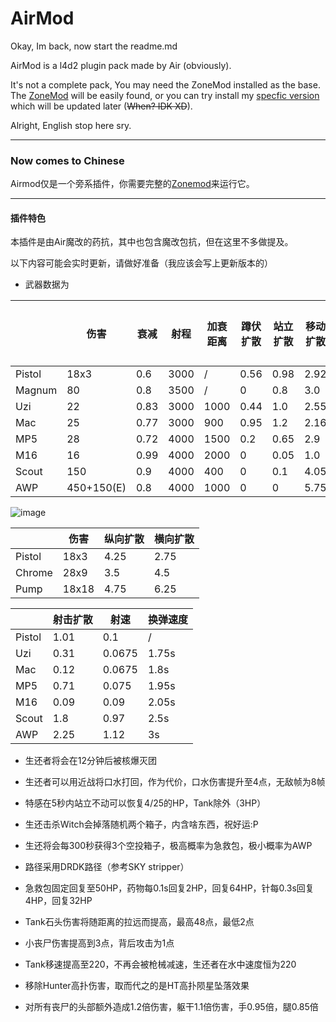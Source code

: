 # AirMod
Okay, Im back, now start the readme.md

AirMod is a l4d2 plugin pack made by Air (obviously).

It's not a complete pack, You may need the ZoneMod installed as the base. The [ZoneMod](https://github.com/SirPlease/L4D2-Competitive-Rework) will be easily found, or you can try install my [specfic version]() which will be updated later (~~When? IDK XD~~).

Alright, English stop here sry.

-----------------

### Now comes to Chinese

Airmod仅是一个旁系插件，你需要完整的[Zonemod](https://github.com/SirPlease/L4D2-Competitive-Rework)来运行它。

----------------

#### 插件特色

本插件是由Air魔改的药抗，其中也包含魔改包抗，但在这里不多做提及。

以下内容可能会实时更新，请做好准备（我应该会写上更新版本的）

+ 武器数据为

|      | 伤害 |  衰减 | 射程|加衰距离|蹲伏扩散|站立扩散|移动扩散|最大扩散|
| ---  | ---  |  --- | --- |---     |---    |---    |---     |---     |
|Pistol|18x3  |0.6   |3000 |/       |0.56   |0.98   |2.92    |30      |
|Magnum|80    |0.8   |3500 |/       |0      |0.8    |3.0     |30      |
|Uzi   |22    |0.83  |3000 |1000    |0.44   |1.0    |2.55    |30      |
|Mac   |25    |0.77  |3000 |900     |0.95   |1.2    |2.16    |25      |
|MP5   |28    |0.72  |4000 |1500    |0.2    |0.65   |2.9     |35      |
|M16   |16    |0.99  |4000 |2000    |0      |0.05   |1.0     |40      |
|Scout |150   |0.9   |4000 |400     |0      |0.1    |4.05    |10      |
|AWP   |450+150(E)|0.8   |4000 |1000     |0      |0    |5.75    |65      |

![image](https://user-images.githubusercontent.com/70164765/184964099-1105a921-81fb-4a3d-8a7c-4da61a5c03fa.png)

|     |伤害|纵向扩散|横向扩散|
|-----|----|-------|--------|
|Pistol|18x3|4.25   |2.75     |
|Chrome|28x9|3.5   |4.5     |
|Pump  |18x18|4.75  |6.25     |

|     |射击扩散|射速|换弹速度|
|-----|--------|---|---------|
|Pistol|1.01   |0.1|/        |
|Uzi  |0.31    |0.0675|1.75s |
|Mac  |0.12    |0.0675|1.8s   |
|MP5  |0.71    |0.075|1.95s   |
|M16  |0.09    |0.09| 2.05s   |
|Scout|1.8    |0.97|2.5s      |
|AWP  |2.25    |1.12|3s      |

+ 生还者将会在12分钟后被核爆灭团

+ 生还者可以用近战将口水打回，作为代价，口水伤害提升至4点，无敌帧为8帧

+ 特感在5秒内站立不动可以恢复4/25的HP，Tank除外（3HP）

+ 生还击杀Witch会掉落随机两个箱子，内含啥东西，祝好运:P

+ 生还将会每300秒获得3个空投箱子，极高概率为急救包，极小概率为AWP

+ 路径采用DRDK路径（参考SKY stripper）

+ 急救包固定回复至50HP，药物每0.1s回复2HP，回复64HP，针每0.3s回复4HP，回复32HP

+ Tank石头伤害将随距离的拉远而提高，最高48点，最低2点

+ 小丧尸伤害提高到3点，背后攻击为1点

+ Tank移速提高至220，不再会被枪械减速，生还者在水中速度恒为220

+ 移除Hunter高扑伤害，取而代之的是HT高扑陨星坠落效果

+ 对所有丧尸的头部额外造成1.2倍伤害，躯干1.1倍伤害，手0.95倍，腿0.85倍